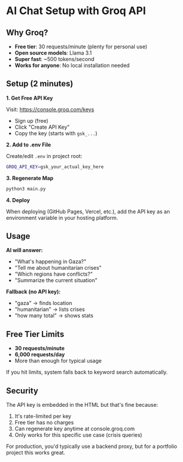 # AI Chat Setup with Groq API

## Why Groq?

- **Free tier**: 30 requests/minute (plenty for personal use)
- **Open source models**: Llama 3.1
- **Super fast**: ~500 tokens/second
- **Works for anyone**: No local installation needed

## Setup (2 minutes)

**1. Get Free API Key**

Visit: https://console.groq.com/keys

- Sign up (free)
- Click "Create API Key"
- Copy the key (starts with `gsk_...`)

**2. Add to .env File**

Create/edit `.env` in project root:

```bash
GROQ_API_KEY=gsk_your_actual_key_here
```

**3. Regenerate Map**

```bash
python3 main.py
```

**4. Deploy**

When deploying (GitHub Pages, Vercel, etc.), add the API key as an environment variable in your hosting platform.

## Usage

**AI will answer:**
- "What's happening in Gaza?"
- "Tell me about humanitarian crises"
- "Which regions have conflicts?"
- "Summarize the current situation"

**Fallback (no API key):**
- "gaza" → finds location
- "humanitarian" → lists crises
- "how many total" → shows stats

## Free Tier Limits

- **30 requests/minute**
- **6,000 requests/day**
- More than enough for typical usage

If you hit limits, system falls back to keyword search automatically.

## Security

The API key is embedded in the HTML but that's fine because:
1. It's rate-limited per key
2. Free tier has no charges
3. Can regenerate key anytime at console.groq.com
4. Only works for this specific use case (crisis queries)

For production, you'd typically use a backend proxy, but for a portfolio project this works great.
